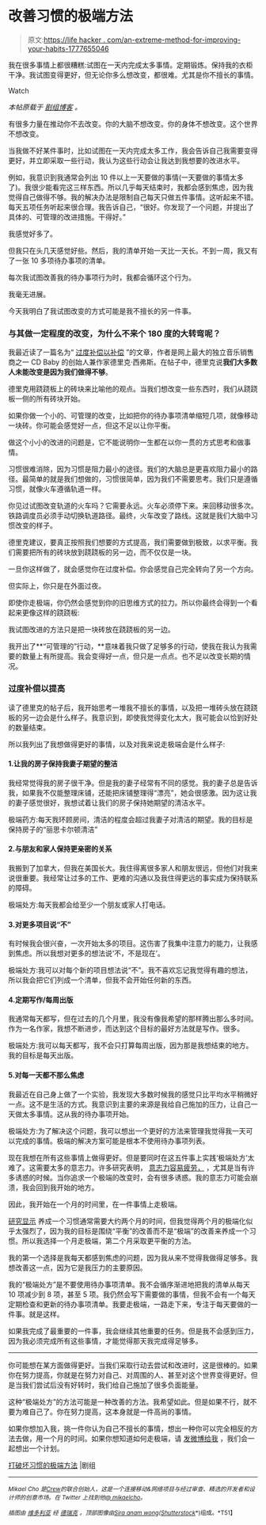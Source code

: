 # 改善习惯的极端方法

> 原文:[https://life hacker . com/an-extreme-method-for-improving-your-habits-1777655046](https://lifehacker.com/an-extreme-method-for-improving-your-habits-1777655046)

我在很多事情上都很糟糕:试图在一天内完成太多事情。定期锻炼。保持我的衣柜干净。我试图变得更好，但无论你多么想改变，都很难。尤其是你不擅长的事情。

Watch

*本帖原载于* [*剧组博客*](http://blog.crew.co/how-to-become-ok/) *。*

有很多力量在推动你不去改变。你的大脑不想改变。你的身体不想改变。这个世界不想改变。

当我做不好某件事时，比如试图在一天内完成太多工作，我会告诉自己我需要变得更好，并立即采取一些行动，我认为这些行动会让我达到我想要的改进水平。

例如，我意识到我通常会列出 10 件以上一天要做的事情(一天要做的事情太多了)。我很少能看完这三样东西。所以几乎每天结束时，我都会感到焦虑，因为我觉得自己做得不够。我的解决办法是限制自己每天只做五件事情。这听起来不错。每天五项任务听起来很合理。我告诉自己，“很好。你发现了一个问题，并提出了具体的、可管理的改进措施。干得好。”

我感觉好多了。

但我只在头几天感觉好些。然后，我的清单开始一天比一天长。不到一周，我又有了一张 10 多项待办事项的清单。

每次我试图改善我的待办事项行为时，我都会循环这个行为。

我毫无进展。

今天我明白了我试图改变的方式可能是我不擅长的另一件事。

### 与其做一定程度的改变，为什么不来个 180 度的大转弯呢？

我最近读了一篇名为“ [过度补偿以补偿](https://sivers.org/compensate) ”的文章，作者是网上最大的独立音乐销售商之一 CD Baby 的创始人兼作家德里克·西弗斯。在帖子中，德里克说**我们大多数人未能改变是因为我们做得不够**。

德里克用跷跷板上的砖块来比喻他的观点。当我们想改变一些东西时，我们从跷跷板一侧的所有砖块开始。

如果你做一个小的、可管理的改变，比如把你的待办事项清单缩短几项，就像移动一块砖。你可能会感觉好一点，但这不足以让你平衡。

做这个小小的改进的问题是，它不能说明你一生都在以你一贯的方式思考和做事情。

习惯很难消除，因为习惯是阻力最小的途径。我们的大脑总是更喜欢阻力最小的路径。最简单的就是我们想做的，习惯很简单，因为我们不需要思考。我们只是遵循习惯，就像火车遵循轨道一样。

你见过试图改变轨道的火车吗？它需要永远。火车必须停下来。来回移动很多次。铁路调度员必须手动切换轨道路径。最终，火车改变了路线。这就是我们大脑中习惯改变的样子。

德里克建议，要真正按照我们想要的方式提高，我们需要做到极致，以求平衡。我们需要把所有的砖块放到跷跷板的另一边，而不仅仅是一块。

一旦你这样做了，就会感觉你在过度补偿。你会感觉自己完全转向了另一个方向。

但实际上，你只是在外面过夜。

即使你走极端，你仍然会感觉到你的旧思维方式的拉力。所以你最终会得到一个看起来更像这样的跷跷板:

我试图改进的方法只是把一块砖放在跷跷板的另一边。

我开出了**“可管理的”行动，**意味着我只做了足够多的行动，使我在我认为我需要的数量上有所提高。我会变得好一点，但只是一点点。也不足以改变长期的情况。

### 过度补偿以提高

读了德里克的帖子后，我开始思考一堆我不擅长的事情，以及把一堆砖头放在跷跷板的另一边会是什么样子。我意识到，即使我觉得变化太大，我可能会以恰到好处的数量结束。

所以我列出了我想做得更好的事情，以及对我来说走极端会是什么样子:

#### 1.让我的房子保持我妻子期望的整洁

我经常觉得我的房子很干净。但是我的妻子经常有不同的感觉。我的妻子总是告诉我，如果我不仅能整理床铺，还能把床铺整理得“漂亮”，她会很感激。因为这让我的妻子感觉很好，我想试着让我们的房子保持她期望的清洁水平。

极端药方:每天我环顾房间，清洁的程度会超过我妻子对清洁的期望。我的目标是保持房子的“丽思卡尔顿清洁”

#### 2.与朋友和家人保持更亲密的关系

我搬到了加拿大，但我在美国长大。我住得离很多家人和朋友很远，但他们对我来说很重要。我经常让过多的工作、更难的沟通以及我住得更远的事实成为保持联系的障碍。

极端处方:每天我都会给至少一个朋友或家人打电话。

#### 3.对更多项目说“不”

有时候我会很兴奋，一次开始太多的项目。这伤害了我集中注意力的能力，让我感到焦虑。所以我想对更多的想法说‘不，不是现在’。

极端处方:我可以对每个新的项目想法说“不”。我不喜欢忘记我觉得有趣的想法，所以我会把它们列成一个清单，但我不会开始任何新的东西。

#### 4.定期写作/每周出版

我通常每天都写，但在过去的几个月里，我没有像我希望的那样腾出那么多时间。作为一名作家，我想不断进步，而达到这个目标的最好方法就是写作。很多。

极端处方:我可以每天都写，我不会只打算每周出版，因为那是我想结束的地方。我的目标是每天出版。

#### 5.对每一天都不那么焦虑

我最近在自己身上做了一个实验，我发现大多数时候我的感觉只比平均水平稍微好一点。这不是生活的方式。我意识到主要的来源是我给自己施加的压力，让自己一天做太多事情。这从我的待办事项开始。

极端处方:为了解决这个问题，我可以想出一个更好的方法来管理我觉得我一天可以完成的事情。极端的解决方案可能是根本不使用待办事项列表。

现在我想在所有这些事情上做得更好。但是要同时在这五件事上实践‘极端处方’太难了。这需要太多的意志力。许多研究表明， [意志力容易疲劳，](https://blog.crew.co/important-how-to-write-a-to-do-list/) ，尤其是当有许多诱惑的时候。当你追求一个极端的改变时，会有很多诱惑。我的意志力可能会崩溃，我会回到我开始的地方。

因此，我开始在一个月的时间里，在一件事情上走极端。

[研究显示](http://jamesclear.com/new-habit) 养成一个习惯通常需要大约两个月的时间，但我觉得两个月的极端化似乎太强烈了，因为我的目标是围绕“平衡”的改善而不是“极端”的改善来养成一个习惯。所以我选择一个月走极端，第二个月采取更平衡的方法。

我的第一个选择是我每天都感到焦虑的问题，因为我从来不觉得我做得足够多。我想改善这一点，因为它是我压力的主要原因。

我的“极端处方”是不要使用待办事项清单。我不会循序渐进地把我的清单从每天 10 项减少到 8 项，甚至 5 项。我仍然会写下需要做的事情，但我不会有一个每天定期检查和更新的待办事项清单。我要走极端，一路走下来，专注于每天要做的一件事。就是这样。

如果我完成了最重要的一件事，我会继续其他重要的任务。但是我不会感到压力，因为我必须完成所有这些事情，才能觉得那天我完成得足够多。

* * *

你可能想在某方面做得更好。当我们采取行动去尝试和改进时，这是很棒的。如果你在努力提高，你就是在努力对自己、对周围的人、甚至对这个世界变得更好。但是当我们尝试后没有好转时，我们给自己施加了很多负面能量。

这种“极端处方”的方法可能是一种改善的方法。我希望如此。但是如果不行，就不要为难自己了。你在努力提高，这本身就是一件高尚的事情。

如果你想加入我，挑一件你认为自己不擅长的事情，想出一种你可以完全相反的方法去做，用一个月的时间。如果你想知道如何走极端，请 [发微博给我](https://twitter.com/mikaelcho) ，我们会一起想出一个计划。

[打破坏习惯的极端方法](http://blog.crew.co/how-to-become-ok/) |剧组

* * *

<small>*Mikael Cho 是*</small>[<small>*Crew*</small>](http://pickcrew.com/)<small>*的联合创始人，这是一个连接移动&网络项目与经过审查、精选的开发者和设计师的创意市场。在 Twitter 上找到他*</small>[<small>*@ mikaelcho*</small>](https://twitter.com/mikaelcho)<small>*。*</small>

<small>*插图由*</small> [<small>*维多利亚*</small>](http://portfolios.ru/cherry_inspiration) <small>*经*</small> [<small>*德瑞克*</small>](https://sivers.org/compensate) <small>*。顶部图像由*</small>[<small>*Sira anam wong*</small>](http://www.shutterstock.com/pic-339568802/stock-vector-bar-graph-with-businessmen-startup-business-concept.html)<small>*(*</small>[<small>*Shutterstock*</small>](http://shutterstock.com)<small>*)组成。*T51】</small>